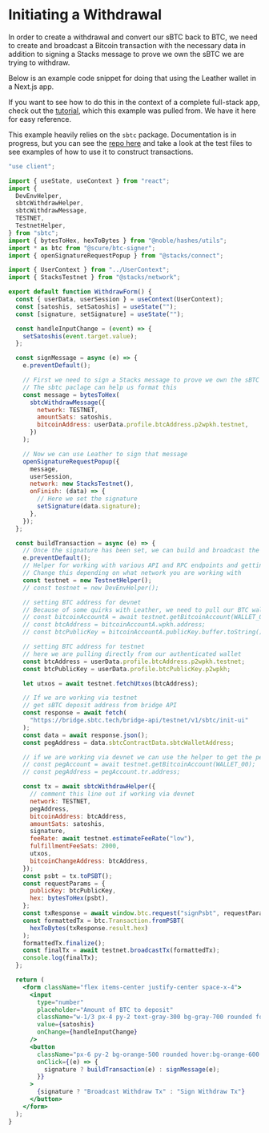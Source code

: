# Initiating a Withdrawal

In order to create a withdrawal and convert our sBTC back to BTC, we need to create and broadcast a Bitcoin transaction with the necessary data in addition to signing a Stacks message to prove we own the sBTC we are trying to withdraw.

Below is an example code snippet for doing that using the Leather wallet in a Next.js app.

If you want to see how to do this in the context of a complete full-stack app, check out the [tutorial](./tutorial.md), which this example was pulled from. We have it here for easy reference.

This example heavily relies on the `sbtc` package. Documentation is in progress, but you can see the [repo here](https://github.com/hirosystems/stacks.js/tree/feat/add-sbtc-contracts/packages/sbtc) and take a look at the test files to see examples of how to use it to construct transactions.

```jsx
"use client";

import { useState, useContext } from "react";
import {
  DevEnvHelper,
  sbtcWithdrawHelper,
  sbtcWithdrawMessage,
  TESTNET,
  TestnetHelper,
} from "sbtc";
import { bytesToHex, hexToBytes } from "@noble/hashes/utils";
import * as btc from "@scure/btc-signer";
import { openSignatureRequestPopup } from "@stacks/connect";

import { UserContext } from "../UserContext";
import { StacksTestnet } from "@stacks/network";

export default function WithdrawForm() {
  const { userData, userSession } = useContext(UserContext);
  const [satoshis, setSatoshis] = useState("");
  const [signature, setSignature] = useState("");

  const handleInputChange = (event) => {
    setSatoshis(event.target.value);
  };

  const signMessage = async (e) => {
    e.preventDefault();

    // First we need to sign a Stacks message to prove we own the sBTC
    // The sbtc paclage can help us format this
    const message = bytesToHex(
      sbtcWithdrawMessage({
        network: TESTNET,
        amountSats: satoshis,
        bitcoinAddress: userData.profile.btcAddress.p2wpkh.testnet,
      })
    );

    // Now we can use Leather to sign that message
    openSignatureRequestPopup({
      message,
      userSession,
      network: new StacksTestnet(),
      onFinish: (data) => {
        // Here we set the signature
        setSignature(data.signature);
      },
    });
  };

  const buildTransaction = async (e) => {
    // Once the signature has been set, we can build and broadcast the transaction
    e.preventDefault();
    // Helper for working with various API and RPC endpoints and getting and processing data
    // Change this depending on what network you are working with
    const testnet = new TestnetHelper();
    // const testnet = new DevEnvHelper();

    // setting BTC address for devnet
    // Because of some quirks with Leather, we need to pull our BTC wallet using the helper if we are on devnet
    // const bitcoinAccountA = await testnet.getBitcoinAccount(WALLET_00);
    // const btcAddress = bitcoinAccountA.wpkh.address;
    // const btcPublicKey = bitcoinAccountA.publicKey.buffer.toString();

    // setting BTC address for testnet
    // here we are pulling directly from our authenticated wallet
    const btcAddress = userData.profile.btcAddress.p2wpkh.testnet;
    const btcPublicKey = userData.profile.btcPublicKey.p2wpkh;

    let utxos = await testnet.fetchUtxos(btcAddress);

    // If we are working via testnet
    // get sBTC deposit address from bridge API
    const response = await fetch(
      "https://bridge.sbtc.tech/bridge-api/testnet/v1/sbtc/init-ui"
    );
    const data = await response.json();
    const pegAddress = data.sbtcContractData.sbtcWalletAddress;

    // if we are working via devnet we can use the helper to get the peg address, which is associated with the first wallet
    // const pegAccount = await testnet.getBitcoinAccount(WALLET_00);
    // const pegAddress = pegAccount.tr.address;

    const tx = await sbtcWithdrawHelper({
      // comment this line out if working via devnet
      network: TESTNET,
      pegAddress,
      bitcoinAddress: btcAddress,
      amountSats: satoshis,
      signature,
      feeRate: await testnet.estimateFeeRate("low"),
      fulfillmentFeeSats: 2000,
      utxos,
      bitcoinChangeAddress: btcAddress,
    });
    const psbt = tx.toPSBT();
    const requestParams = {
      publicKey: btcPublicKey,
      hex: bytesToHex(psbt),
    };
    const txResponse = await window.btc.request("signPsbt", requestParams);
    const formattedTx = btc.Transaction.fromPSBT(
      hexToBytes(txResponse.result.hex)
    );
    formattedTx.finalize();
    const finalTx = await testnet.broadcastTx(formattedTx);
    console.log(finalTx);
  };

  return (
    <form className="flex items-center justify-center space-x-4">
      <input
        type="number"
        placeholder="Amount of BTC to deposit"
        className="w-1/3 px-4 py-2 text-gray-300 bg-gray-700 rounded focus:outline-none focus:border-orange-500"
        value={satoshis}
        onChange={handleInputChange}
      />
      <button
        className="px-6 py-2 bg-orange-500 rounded hover:bg-orange-600 focus:outline-none"
        onClick={(e) => {
          signature ? buildTransaction(e) : signMessage(e);
        }}
      >
        {signature ? "Broadcast Withdraw Tx" : "Sign Withdraw Tx"}
      </button>
    </form>
  );
}
```
